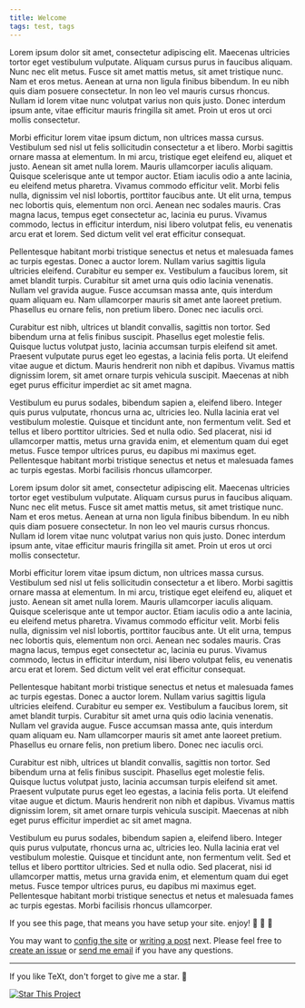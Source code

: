 ```yaml
---
title: Welcome
tags: test, tags
---
```


Lorem ipsum dolor sit amet, consectetur adipiscing elit. Maecenas ultricies tortor eget vestibulum vulputate. Aliquam cursus purus in faucibus aliquam. Nunc nec elit metus. Fusce sit amet mattis metus, sit amet tristique nunc. Nam et eros metus. Aenean at urna non ligula finibus bibendum. In eu nibh quis diam posuere consectetur. In non leo vel mauris cursus rhoncus. Nullam id lorem vitae nunc volutpat varius non quis justo. Donec interdum ipsum ante, vitae efficitur mauris fringilla sit amet. Proin ut eros ut orci mollis consectetur.

Morbi efficitur lorem vitae ipsum dictum, non ultrices massa cursus. Vestibulum sed nisl ut felis sollicitudin consectetur a et libero. Morbi sagittis ornare massa at elementum. In mi arcu, tristique eget eleifend eu, aliquet et justo. Aenean sit amet nulla lorem. Mauris ullamcorper iaculis aliquam. Quisque scelerisque ante ut tempor auctor. Etiam iaculis odio a ante lacinia, eu eleifend metus pharetra. Vivamus commodo efficitur velit. Morbi felis nulla, dignissim vel nisl lobortis, porttitor faucibus ante. Ut elit urna, tempus nec lobortis quis, elementum non orci. Aenean nec sodales mauris. Cras magna lacus, tempus eget consectetur ac, lacinia eu purus. Vivamus commodo, lectus in efficitur interdum, nisi libero volutpat felis, eu venenatis arcu erat et lorem. Sed dictum velit vel erat efficitur consequat.

Pellentesque habitant morbi tristique senectus et netus et malesuada fames ac turpis egestas. Donec a auctor lorem. Nullam varius sagittis ligula ultricies eleifend. Curabitur eu semper ex. Vestibulum a faucibus lorem, sit amet blandit turpis. Curabitur sit amet urna quis odio lacinia venenatis. Nullam vel gravida augue. Fusce accumsan massa ante, quis interdum quam aliquam eu. Nam ullamcorper mauris sit amet ante laoreet pretium. Phasellus eu ornare felis, non pretium libero. Donec nec iaculis orci.

Curabitur est nibh, ultrices ut blandit convallis, sagittis non tortor. Sed bibendum urna at felis finibus suscipit. Phasellus eget molestie felis. Quisque luctus volutpat justo, lacinia accumsan turpis eleifend sit amet. Praesent vulputate purus eget leo egestas, a lacinia felis porta. Ut eleifend vitae augue et dictum. Mauris hendrerit non nibh et dapibus. Vivamus mattis dignissim lorem, sit amet ornare turpis vehicula suscipit. Maecenas at nibh eget purus efficitur imperdiet ac sit amet magna.

Vestibulum eu purus sodales, bibendum sapien a, eleifend libero. Integer quis purus vulputate, rhoncus urna ac, ultricies leo. Nulla lacinia erat vel vestibulum molestie. Quisque et tincidunt ante, non fermentum velit. Sed et tellus et libero porttitor ultricies. Sed et nulla odio. Sed placerat, nisi id ullamcorper mattis, metus urna gravida enim, et elementum quam dui eget metus. Fusce tempor ultrices purus, eu dapibus mi maximus eget. Pellentesque habitant morbi tristique senectus et netus et malesuada fames ac turpis egestas. Morbi facilisis rhoncus ullamcorper.

Lorem ipsum dolor sit amet, consectetur adipiscing elit. Maecenas ultricies tortor eget vestibulum vulputate. Aliquam cursus purus in faucibus aliquam. Nunc nec elit metus. Fusce sit amet mattis metus, sit amet tristique nunc. Nam et eros metus. Aenean at urna non ligula finibus bibendum. In eu nibh quis diam posuere consectetur. In non leo vel mauris cursus rhoncus. Nullam id lorem vitae nunc volutpat varius non quis justo. Donec interdum ipsum ante, vitae efficitur mauris fringilla sit amet. Proin ut eros ut orci mollis consectetur.

Morbi efficitur lorem vitae ipsum dictum, non ultrices massa cursus. Vestibulum sed nisl ut felis sollicitudin consectetur a et libero. Morbi sagittis ornare massa at elementum. In mi arcu, tristique eget eleifend eu, aliquet et justo. Aenean sit amet nulla lorem. Mauris ullamcorper iaculis aliquam. Quisque scelerisque ante ut tempor auctor. Etiam iaculis odio a ante lacinia, eu eleifend metus pharetra. Vivamus commodo efficitur velit. Morbi felis nulla, dignissim vel nisl lobortis, porttitor faucibus ante. Ut elit urna, tempus nec lobortis quis, elementum non orci. Aenean nec sodales mauris. Cras magna lacus, tempus eget consectetur ac, lacinia eu purus. Vivamus commodo, lectus in efficitur interdum, nisi libero volutpat felis, eu venenatis arcu erat et lorem. Sed dictum velit vel erat efficitur consequat.

Pellentesque habitant morbi tristique senectus et netus et malesuada fames ac turpis egestas. Donec a auctor lorem. Nullam varius sagittis ligula ultricies eleifend. Curabitur eu semper ex. Vestibulum a faucibus lorem, sit amet blandit turpis. Curabitur sit amet urna quis odio lacinia venenatis. Nullam vel gravida augue. Fusce accumsan massa ante, quis interdum quam aliquam eu. Nam ullamcorper mauris sit amet ante laoreet pretium. Phasellus eu ornare felis, non pretium libero. Donec nec iaculis orci.

Curabitur est nibh, ultrices ut blandit convallis, sagittis non tortor. Sed bibendum urna at felis finibus suscipit. Phasellus eget molestie felis. Quisque luctus volutpat justo, lacinia accumsan turpis eleifend sit amet. Praesent vulputate purus eget leo egestas, a lacinia felis porta. Ut eleifend vitae augue et dictum. Mauris hendrerit non nibh et dapibus. Vivamus mattis dignissim lorem, sit amet ornare turpis vehicula suscipit. Maecenas at nibh eget purus efficitur imperdiet ac sit amet magna.

Vestibulum eu purus sodales, bibendum sapien a, eleifend libero. Integer quis purus vulputate, rhoncus urna ac, ultricies leo. Nulla lacinia erat vel vestibulum molestie. Quisque et tincidunt ante, non fermentum velit. Sed et tellus et libero porttitor ultricies. Sed et nulla odio. Sed placerat, nisi id ullamcorper mattis, metus urna gravida enim, et elementum quam dui eget metus. Fusce tempor ultrices purus, eu dapibus mi maximus eget. Pellentesque habitant morbi tristique senectus et netus et malesuada fames ac turpis egestas. Morbi facilisis rhoncus ullamcorper.

If you see this page, that means you have setup your site. enjoy! :ghost: :ghost: :ghost:

You may want to [config the site](https://kitian616.github.io/jekyll-TeXt-theme/docs/en/configuration) or [writing a post](https://kitian616.github.io/jekyll-TeXt-theme/docs/en/writing-posts) next. Please feel free to [create an issue](https://github.com/kitian616/jekyll-TeXt-theme/issues) or [send me email](mailto:kitian616@outlook.com) if you have any questions.

<!--more-->

---

If you like TeXt, don't forget to give me a star. :star2:

[![Star This Project](https://img.shields.io/github/stars/kitian616/jekyll-TeXt-theme.svg?label=Stars&style=social)](https://github.com/kitian616/jekyll-TeXt-theme/)
